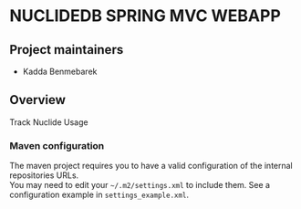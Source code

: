 # NUCLIDEDB SPRING MVC WEBAPP

## Project maintainers
- Kadda Benmebarek

## Overview
Track Nuclide Usage

### Maven configuration
The maven project requires you to have a valid configuration of the internal repositories URLs.   
You may need to edit your `~/.m2/settings.xml` to include them. See a configuration example in `settings_example.xml`.



